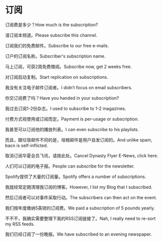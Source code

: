# 订阅

<p><span class="chinese">订阅费是多少？</span><span class="english">How much is the subscription?</span></p>

<p><span class="chinese">请订阅本频道。</span><span class="english">Please subscribe this channel.</span></p>

<p><span class="chinese">订阅我们的免费邮件。</span><span class="english">Subscribe to our free e-mails.</span></p>

<p><span class="chinese">订户的订阅名称。</span><span class="english">Subscriber's subscription name.</span></p>

<p><span class="chinese">马上订阅，可获2周免费赠阅。</span><span class="english">Subscribe now, get 2 weeks free.</span></p>

<p><span class="chinese">对订阅启动复制。</span><span class="english">Start replication on subscriptions.</span></p>

<p><span class="chinese">我没有关注电子邮件订阅者。</span><span class="english">I didn’t focus on email subscribers.</span></p>

<p><span class="chinese">你交订阅费了吗？</span><span class="english">Have you handed in your subscription?</span></p>

<p><span class="chinese">我过去订阅1-2份杂志。</span><span class="english">I used to subscribe to 1-2 magazines.</span></p>

<p><span class="chinese">付费方式视使用或订阅而定。</span><span class="english">Payment is per-usage or subscription.</span></p>

<p><span class="chinese">我甚至可以订阅他的播放列表。</span><span class="english">I can even subscribe to his playlists.</span></p>

<p><span class="chinese">而且，跟垃圾邮件不同的是，培根邮件是用户自发订阅的。</span><span class="english">And unlike spam, bacn is self-inflicted.</span></p>

<p><span class="chinese">取消订阅华夏会员飞讯，请按此处。</span><span class="english">Cancel Dynasty Flyer E-News, click here.</span></p>

<p><span class="chinese">人们可以订阅的电子报。</span><span class="english">People can subscribe for the newsletter.</span></p>

<p><span class="chinese">Spotify提供了大量的订阅量。</span><span class="english">Spotify offers a number of subscriptions.</span></p>

<p><span class="chinese">我就经常定期清理我订阅的博客。</span><span class="english">However, I list my Blog that I subscribed.</span></p>

<p><span class="chinese">然后订阅者可以对事件采取行动。</span><span class="english">The subscribers can then act on the event.</span></p>

<p><span class="chinese">我们按年度缴纳5英镑的订阅费。</span><span class="english">We paid a subscription of 5 pounds yearly.</span></p>

<p><span class="chinese">不不不，我确实需要整理下我的RSS订阅链接了。</span><span class="english">Nah, I really need to re-sort my RSS feeds.</span></p>

<p><span class="chinese">我们已经订阅了一份晚报。</span><span class="english">We have subscribed to an evening newspaper.</span></p>

